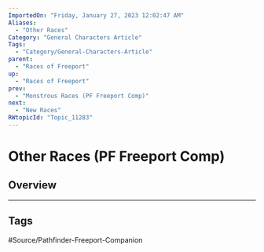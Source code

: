 ```yaml
---
ImportedOn: "Friday, January 27, 2023 12:02:47 AM"
Aliases:
  - "Other Races"
Category: "General Characters Article"
Tags:
  - "Category/General-Characters-Article"
parent:
  - "Races of Freeport"
up:
  - "Races of Freeport"
prev:
  - "Monstrous Races (PF Freeport Comp)"
next:
  - "New Races"
RWtopicId: "Topic_11283"
---
```

# Other Races (PF Freeport Comp)
## Overview

---
## Tags
#Source/Pathfinder-Freeport-Companion

